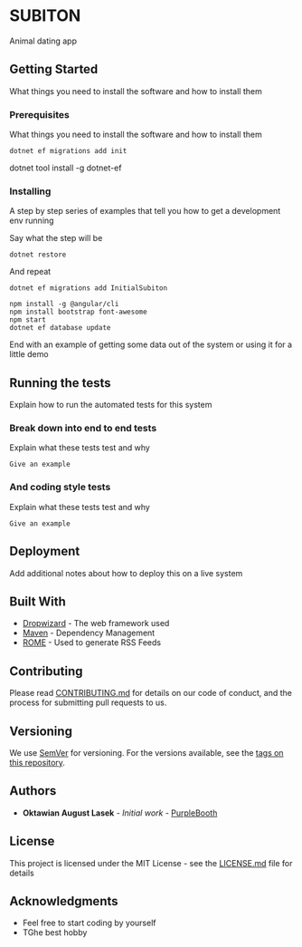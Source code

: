 # SUBITON

Animal dating app

## Getting Started

What things you need to install the software and how to install them

### Prerequisites

What things you need to install the software and how to install them

```
dotnet ef migrations add init
```
dotnet tool install -g dotnet-ef
### Installing

A step by step series of examples that tell you how to get a development env running

Say what the step will be

```
dotnet restore
```

And repeat

```
dotnet ef migrations add InitialSubiton
```

```
npm install -g @angular/cli
npm install bootstrap font-awesome
npm start
dotnet ef database update
```

End with an example of getting some data out of the system or using it for a little demo

## Running the tests

Explain how to run the automated tests for this system

### Break down into end to end tests

Explain what these tests test and why

```
Give an example
```

### And coding style tests

Explain what these tests test and why

```
Give an example
```

## Deployment

Add additional notes about how to deploy this on a live system

## Built With

* [Dropwizard](http://www.dropwizard.io/1.0.2/docs/) - The web framework used
* [Maven](https://maven.apache.org/) - Dependency Management
* [ROME](https://rometools.github.io/rome/) - Used to generate RSS Feeds

## Contributing

Please read [CONTRIBUTING.md](https://gist.github.com/PurpleBooth/b24679402957c63ec426) for details on our code of conduct, and the process for submitting pull requests to us.

## Versioning

We use [SemVer](http://semver.org/) for versioning. For the versions available, see the [tags on this repository](https://github.com/your/project/tags). 

## Authors

* **Oktawian August Lasek** - *Initial work* - [PurpleBooth](https://github.com/Oktawian-L)

## License

This project is licensed under the MIT License - see the [LICENSE.md](LICENSE.md) file for details

## Acknowledgments

* Feel free to start coding by yourself
* TGhe best hobby

